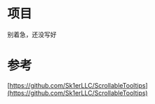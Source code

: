# 项目
别着急，还没写好

# 参考
[https://github.com/Sk1erLLC/ScrollableTooltips](https://github.com/Sk1erLLC/ScrollableTooltips)